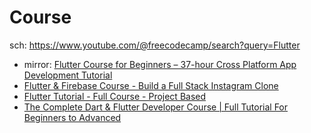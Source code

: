 # Course
sch: https://www.youtube.com/@freecodecamp/search?query=Flutter
- mirror: [Flutter Course for Beginners – 37-hour Cross Platform App Development Tutorial](https://youtu.be/VPvVD8t02U8)
- [Flutter & Firebase Course - Build a Full Stack Instagram Clone](https://youtu.be/mEPm9w5QlJM)
- [Flutter Tutorial - Full Course - Project Based](https://youtu.be/OO_-MbnXQzY)
- [The Complete Dart & Flutter Developer Course | Full Tutorial For Beginners to Advanced](https://youtu.be/CzRQ9mnmh44)

